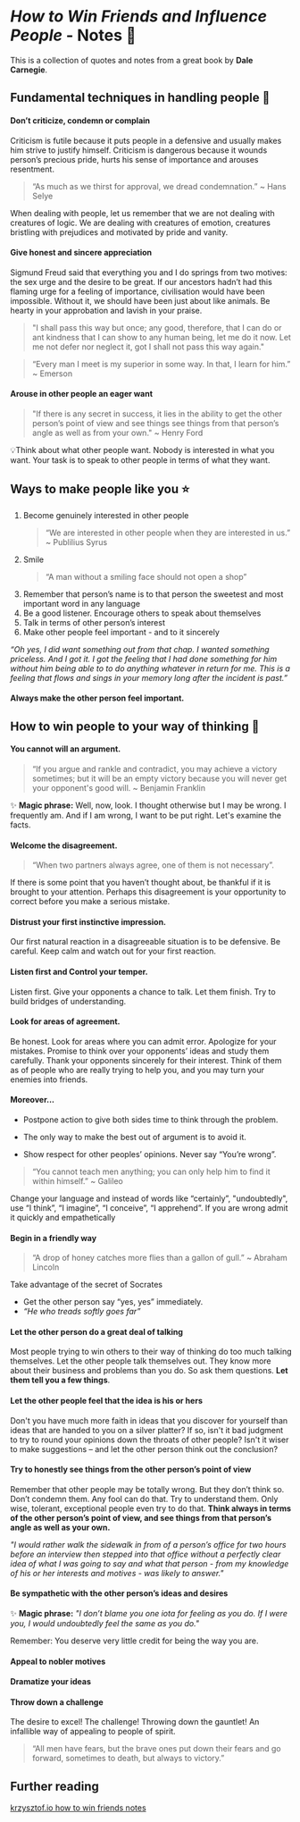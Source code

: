 # _How to Win Friends and Influence People_ - Notes 📝

This is a collection of quotes and notes from a great book by **Dale Carnegie**.

## Fundamental techniques in handling people 🤝

#### Don’t criticize, condemn or complain

Criticism is futile because it puts people in a defensive and usually makes him strive to justify
himself. Criticism is dangerous because it wounds person’s precious pride, hurts his sense of
importance and arouses resentment.

> “As much as we thirst for approval, we dread condemnation.” ~ Hans Selye

When dealing with people, let us remember that we are not dealing with creatures of logic. We are
dealing with creatures of emotion, creatures bristling with prejudices and motivated by pride and
vanity.

#### Give honest and sincere appreciation

Sigmund Freud said that everything you and I do springs from two motives: the sex urge and the
desire to be great. If our ancestors hadn’t had this flaming urge for a feeling of importance,
civilisation would have been impossible. Without it, we should have been just about like animals. Be
hearty in your approbation and lavish in your praise.

> "I shall pass this way but once; any good, therefore, that I can do or ant kindness that I can
> show to any human being, let me do it now. Let me not defer nor neglect it, got I shall not pass
> this way again."

> “Every man I meet is my superior in some way. In that, I learn for him.” ~ Emerson

#### Arouse in other people an eager want

> "If there is any secret in success, it lies in the ability to get the other person’s point of view
> and see things see things from that person’s angle as well as from your own." ~ Henry Ford

💡Think about what other people want. Nobody is interested in what you want. Your task is to speak
to other people in terms of what they want.

## Ways to make people like you ⭐️

1. Become genuinely interested in other people
   > “We are interested in other people when they are interested in us.” ~ Publilius Syrus
2. Smile
   > “A man without a smiling face should not open a shop”
3. Remember that person’s name is to that person the sweetest and most important word in any
   language
4. Be a good listener. Encourage others to speak about themselves
5. Talk in terms of other person’s interest
6. Make other people feel important - and to it sincerely

_“Oh yes, I did want something out from that chap. I wanted something priceless. And I got it. I got
the feeling that I had done something for him without him being able to to do anything whatever in
return for me. This is a feeling that flows and sings in your memory long after the incident is
past.”_

#### Always make the other person feel important.

## How to win people to your way of thinking 🤔

#### You cannot will an argument.

> “If you argue and rankle and contradict, you may achieve a victory sometimes; but it will be an
> empty victory because you will never get your opponent's good will. ~ Benjamin Franklin

✨ **Magic phrase:** Well, now, look. I thought otherwise but I may be wrong. I frequently am. And
if I am wrong, I want to be put right. Let's examine the facts.

#### Welcome the disagreement.

> “When two partners always agree, one of them is not necessary”.

If there is some point that you haven’t thought about, be thankful if it is brought to your
attention. Perhaps this disagreement is your opportunity to correct before you make a serious
mistake.

#### Distrust your first instinctive impression.

Our first natural reaction in a disagreeable situation is to be defensive. Be careful. Keep calm and
watch out for your first reaction.

#### Listen first and Control your temper.

Listen first. Give your opponents a chance to talk. Let them finish. Try to build bridges of
understanding.

#### Look for areas of agreement.

Be honest. Look for areas where you can admit error. Apologize for your mistakes. Promise to think
over your opponents’ ideas and study them carefully. Thank your opponents sincerely for their
interest. Think of them as of people who are really trying to help you, and you may turn your
enemies into friends.

#### Moreover...

- Postpone action to give both sides time to think through the problem.

- The only way to make the best out of argument is to avoid it.

- Show respect for other peoples’ opinions. Never say “You’re wrong”.

> “You cannot teach men anything; you can only help him to find it within himself.” ~ Galileo

Change your language and instead of words like “certainly”, "undoubtedly", use “I think”, “I
imagine”, “I conceive”, “I apprehend”. If you are wrong admit it quickly and empathetically

#### Begin in a friendly way

> “A drop of honey catches more flies than a gallon of gull.” ~ Abraham Lincoln

Take advantage of the secret of Socrates

- Get the other person say “yes, yes” immediately.
- _“He who treads softly goes far”_

#### Let the other person do a great deal of talking

Most people trying to win others to their way of thinking do too much talking themselves. Let the
other people talk themselves out. They know more about their business and problems than you do. So
ask them questions. **Let them tell you a few things**.

#### Let the other people feel that the idea is his or hers

Don't you have much more faith in ideas that you discover for yourself than ideas that are handed to
you on a silver platter? If so, isn't it bad judgment to try to round your opinions down the throats
of other people? Isn't it wiser to make suggestions – and let the other person think out the
conclusion?

#### Try to honestly see things from the other person’s point of view

Remember that other people may be totally wrong. But they don’t think so. Don’t condemn them. Any
fool can do that. Try to understand them. Only wise, tolerant, exceptional people even try to do
that. **Think always in terms of the other person’s point of view, and see things from that person’s
angle as well as your own.**

_"I would rather walk the sidewalk in from of a person’s office for two hours before an interview
then stepped into that office without a perfectly clear idea of what I was going to say and what
that person - from my knowledge of his or her interests and motives - was likely to answer."_

#### Be sympathetic with the other person’s ideas and desires

✨ **Magic phrase:** _"I don’t blame you one iota for feeling as you do. If I were you, I would
undoubtedly feel the same as you do."_

Remember: You deserve very little credit for being the way you are.

#### Appeal to nobler motives

#### Dramatize your ideas

#### Throw down a challenge

The desire to excel! The challenge! Throwing down the gauntlet! An infallible way of appealing to
people of spirit.

> “All men have fears, but the brave ones put down their fears and go forward, sometimes to death,
> but always to victory.”

## Further reading

[krzysztof.io how to win friends notes](https://krzysztof.io/how-to-win-friends-and-influence-people/)
